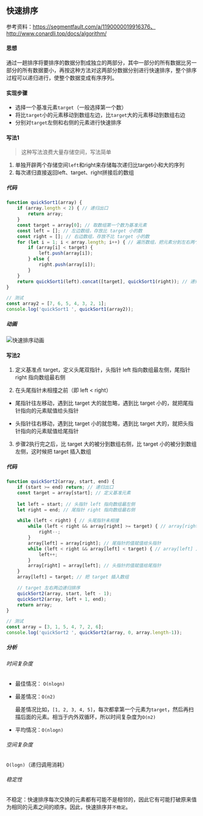 ## 快速排序

参考资料：https://segmentfault.com/a/1190000019916376、http://www.conardli.top/docs/algorithm/

#### 思想

通过一趟排序将要排序的数据分割成独立的两部分，其中一部分的所有数据比另一部分的所有数据要小，再按这种方法对这两部分数据分别进行快速排序，整个排序过程可以递归进行，使整个数据变成有序序列。 

#### 实现步骤

- 选择一个基准元素`target`（一般选择第一个数）
- 将比`target`小的元素移动到数组左边，比`target`大的元素移动到数组右边
- 分别对`target`左侧和右侧的元素进行快速排序

#### 写法1

> 这种写法浪费大量存储空间，写法简单

1. 单独开辟两个存储空间`left`和right来存储每次递归比target小和大的序列
2. 每次递归直接返回left、target、right拼接后的数组

##### 代码

```js
function quickSort1(array) {
    if (array.length < 2) { // 递归出口
        return array;
    }
    const target = array[0]; // 取数组第一个数为基准元素
    const left = []; // 左边数组，存放比 target 小的数
    const right = []; // 右边数组，存放不比 target 小的数
    for (let i = 1; i < array.length; i++) { // 遍历数组，把元素分到左右两个数组
        if (array[i] < target) {
            left.push(array[i]);
        } else {
            right.push(array[i]);
        }
    }
    return quickSort1(left).concat([target], quickSort1(right)); // 递归排序，并把左右两边数组和 target 合并
}

// 测试
const array2 = [7, 6, 5, 4, 3, 2, 1];
console.log('quickSort1 ', quickSort1(array2));
```

##### 动画

![快速排序动画](imgs/快速排序.gif)

#### 写法2

1. 定义基准点 target，定义头尾双指针，头指针 left 指向数组最左侧，尾指针 right 指向数组最右侧

2. 在头尾指针未相撞之前（即 left < right）

- 尾指针往左移动，遇到比 target 大的就忽略，遇到比 target 小的，就把尾指针指向的元素赋值给头指针

- 头指针往右移动，遇到比 target 小的就忽略，遇到比 target 大的，就把头指针指向的元素赋值给尾指针

3. 步骤2执行完之后，比 target 大的被分到数组右侧，比 target 小的被分到数组左侧，这时候把 target 插入数组

##### 代码

```js
function quickSort2(array, start, end) {
    if (start >= end) return; // 递归出口
    const target = array[start]; // 定义基准元素
    
    let left = start; // 头指针 left 指向数组最左侧
    let right = end; // 尾指针 right 指向数组最右侧

    while (left < right) { // 头尾指针未相撞
        while (left < right && array[right] >= target) { // array[right] 比 target大（或相等），忽略
            right--;
        }
        array[left] = array[right]; // 尾指针的值赋值给头指针
        while (left < right && array[left] < target) { // array[left] 比 target小，忽略
            left++;
        }
        array[right] = array[left]; // 头指针的值赋值给尾指针
    }
    array[left] = target; // 把 target 插入数组

    // target 左右两边递归排序
    quickSort2(array, start, left - 1);
    quickSort2(array, left + 1, end);
    return array;
}

// 测试
const array = [3, 1, 5, 4, 7, 2, 6];
console.log('quickSort2 ', quickSort2(array, 0, array.length-1));
```

##### 分析

###### 时间复杂度

- 最佳情况： `O(nlogn)` 

- 最差情况：`O(n2)`

  最差情况比如，`[1, 2, 3, 4, 5]`，每次都拿第一个元素为`target`，然后再扫描后面的元素。相当于内外双循环，所以时间复杂度为`O(n2)`

- 平均情况：`O(nlogn)`

###### 空间复杂度

 `O(logn)`（递归调用消耗） 

###### 稳定性

不稳定：快速排序每次交换的元素都有可能不是相邻的，因此它有可能打破原来值为相同的元素之间的顺序。因此，快速排序并`不稳定`。 

